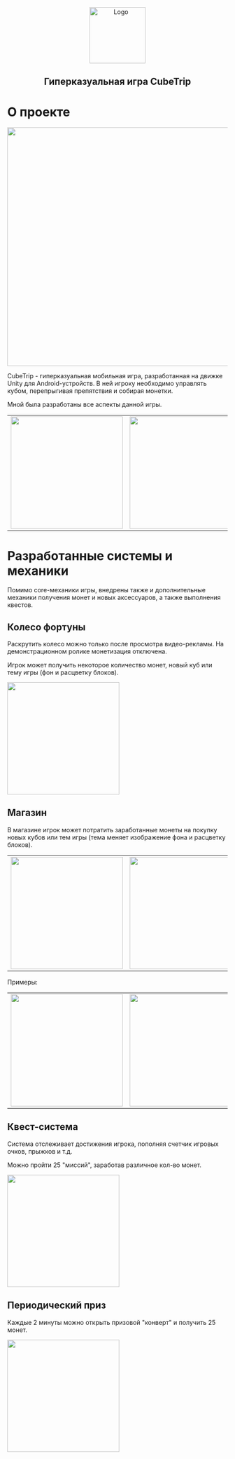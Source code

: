 <div align="center">
	<a>
		<img src="images/Gamelogo.png" alt="Logo" width="128" height="128">
	</a>
	<h2 align="center">Гиперказуальная игра CubeTrip</h2>
</div>

# О проекте
<a>
	<img src="images/fulllogo.png" width="544">
</a>

CubeTrip - гиперказуальная мобильная игра, разработанная на движке Unity для Android-устройств. 
В ней игроку необходимо управлять кубом, перепрыгивая препятствия и собирая монетки. 

Мной была разработаны все аспекты данной игры.

<table>
<tr>
	<td>
		<a>
			<img src="https://github.com/Bandirmisha/CubeTrip/blob/main/gifs/1.gif" width="256"/>
		</a>
	</td>
	<td valign="top">
		<a>
			<img src="images/tut.jpg"  width="256"/>
		</a>
	</td>
</tr>
</table>


# Разработанные системы и механики
Помимо core-механики игры, внедрены также и дополнительные механики получения монет и новых аксессуаров, а также выполнения квестов.

## Колесо фортуны
Раскрутить колесо можно только после просмотра видео-рекламы. На демонстрационном ролике монетизация отключена.

Игрок может получить некоторое количество монет, новый куб или тему игры (фон и расцветку блоков).

<a>
	<img src="https://github.com/Bandirmisha/CubeTrip/blob/main/gifs/2.gif" width="256"/>
</a>

## Магазин
В магазине игрок может потратить заработанные монеты на покупку новых кубов или тем игры (тема меняет изображение фона и расцветку блоков).
<table>
<tr>
	<td>
		<a>
			<img src="https://github.com/Bandirmisha/CubeTrip/blob/main/gifs/3.1.gif" width="256"/>
		</a>
	</td>
	<td>
		<a>
			<img src="https://github.com/Bandirmisha/CubeTrip/blob/main/gifs/3.2.gif" width="256"/>
		</a>
	</td>
</tr>
</table>

Примеры:

<table>
<tr>
	<td>
		<a>
			<img src="images/1.png" width="256"/>
		</a>
	</td>
	<td>
		<a>
			<img src="images/2.png" width="256"/>
		</a>
	</td>
	<td>
		<a>
			<img src="images/3.png" width="256"/>
		</a>
	</td>
</tr>
</table>


## Квест-система
Система отслеживает достижения игрока, пополняя счетчик игровых очков, прыжков и т.д.

Можно пройти 25 "миссий", заработав различное кол-во монет.

<a>
	<img src="https://github.com/Bandirmisha/CubeTrip/blob/main/gifs/4.gif" width="256"/>
</a>

## Периодический приз
Каждые 2 минуты можно открыть призовой "конверт" и получить 25 монет.

<a>
	<img src="https://github.com/Bandirmisha/CubeTrip/blob/main/gifs/5.gif" width="256"/>
</a>

